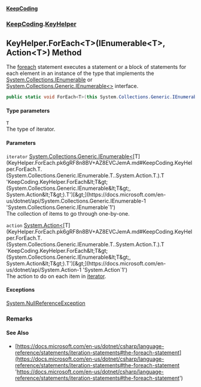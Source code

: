 #### [KeepCoding](index.md 'index')
### [KeepCoding](KeepCoding.md 'KeepCoding').[KeyHelper](KeyHelper.md 'KeepCoding.KeyHelper')
## KeyHelper.ForEach&lt;T&gt;(IEnumerable&lt;T&gt;, Action&lt;T&gt;) Method
The [foreach](https://docs.microsoft.com/en-us/dotnet/csharp/language-reference/keywords/foreach 'https://docs.microsoft.com/en-us/dotnet/csharp/language-reference/keywords/foreach') statement executes a statement or a block of statements for each element in an instance of the type that implements the [System.Collections.IEnumerable](https://docs.microsoft.com/en-us/dotnet/api/System.Collections.IEnumerable 'System.Collections.IEnumerable') or [System.Collections.Generic.IEnumerable&lt;&gt;](https://docs.microsoft.com/en-us/dotnet/api/System.Collections.Generic.IEnumerable-1 'System.Collections.Generic.IEnumerable`1') interface.  
```csharp
public static void ForEach<T>(this System.Collections.Generic.IEnumerable<T> iterator, System.Action<T> action);
```
#### Type parameters
<a name='KeepCoding.KeyHelper.ForEach.T.(System.Collections.Generic.IEnumerable.T..System.Action.T.).T'></a>
`T`  
The type of iterator.
  
#### Parameters
<a name='KeepCoding.KeyHelper.ForEach.T.(System.Collections.Generic.IEnumerable.T..System.Action.T.).iterator'></a>
`iterator` [System.Collections.Generic.IEnumerable&lt;](https://docs.microsoft.com/en-us/dotnet/api/System.Collections.Generic.IEnumerable-1 'System.Collections.Generic.IEnumerable`1')[T](KeyHelper.ForEach.pk6gRF8n8BV+AZ8EVCJemA.md#KeepCoding.KeyHelper.ForEach.T.(System.Collections.Generic.IEnumerable.T..System.Action.T.).T 'KeepCoding.KeyHelper.ForEach&lt;T&gt;(System.Collections.Generic.IEnumerable&lt;T&gt;, System.Action&lt;T&gt;).T')[&gt;](https://docs.microsoft.com/en-us/dotnet/api/System.Collections.Generic.IEnumerable-1 'System.Collections.Generic.IEnumerable`1')  
The collection of items to go through one-by-one.
  
<a name='KeepCoding.KeyHelper.ForEach.T.(System.Collections.Generic.IEnumerable.T..System.Action.T.).action'></a>
`action` [System.Action&lt;](https://docs.microsoft.com/en-us/dotnet/api/System.Action-1 'System.Action`1')[T](KeyHelper.ForEach.pk6gRF8n8BV+AZ8EVCJemA.md#KeepCoding.KeyHelper.ForEach.T.(System.Collections.Generic.IEnumerable.T..System.Action.T.).T 'KeepCoding.KeyHelper.ForEach&lt;T&gt;(System.Collections.Generic.IEnumerable&lt;T&gt;, System.Action&lt;T&gt;).T')[&gt;](https://docs.microsoft.com/en-us/dotnet/api/System.Action-1 'System.Action`1')  
The action to do on each item in [iterator](KeyHelper.ForEach.pk6gRF8n8BV+AZ8EVCJemA.md#KeepCoding.KeyHelper.ForEach.T.(System.Collections.Generic.IEnumerable.T..System.Action.T.).iterator 'KeepCoding.KeyHelper.ForEach&lt;T&gt;(System.Collections.Generic.IEnumerable&lt;T&gt;, System.Action&lt;T&gt;).iterator').
  
#### Exceptions
[System.NullReferenceException](https://docs.microsoft.com/en-us/dotnet/api/System.NullReferenceException 'System.NullReferenceException')  
### Remarks
#### See Also
- [https://docs.microsoft.com/en-us/dotnet/csharp/language-reference/statements/iteration-statements#the-foreach-statement](https://docs.microsoft.com/en-us/dotnet/csharp/language-reference/statements/iteration-statements#the-foreach-statement 'https://docs.microsoft.com/en-us/dotnet/csharp/language-reference/statements/iteration-statements#the-foreach-statement')
